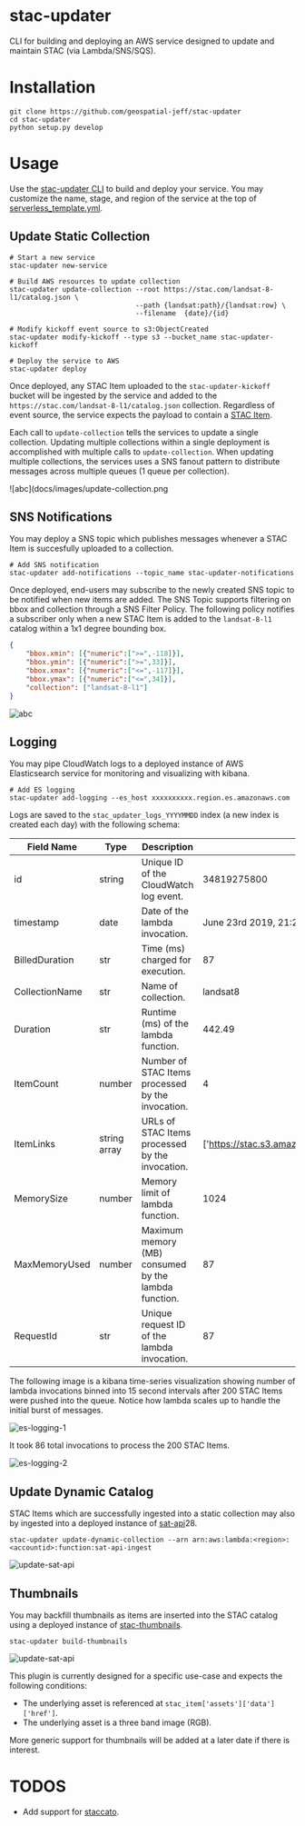 # stac-updater
CLI for building and deploying an AWS service designed to update and maintain STAC (via Lambda/SNS/SQS).  

# Installation
```
git clone https://github.com/geospatial-jeff/stac-updater
cd stac-updater
python setup.py develop
```

# Usage
Use the [stac-updater CLI](stac_updater/cli.py) to build and deploy your service.  You may customize the name, stage, and region of the service at the top of [serverless_template.yml](serverless_template.yml).

## Update Static Collection
```
# Start a new service
stac-updater new-service

# Build AWS resources to update collection
stac-updater update-collection --root https://stac.com/landsat-8-l1/catalog.json \
                               --path {landsat:path}/{landsat:row} \
                               --filename  {date}/{id}

# Modify kickoff event source to s3:ObjectCreated
stac-updater modify-kickoff --type s3 --bucket_name stac-updater-kickoff

# Deploy the service to AWS
stac-updater deploy
```

Once deployed, any STAC Item uploaded to the `stac-updater-kickoff` bucket will be ingested by the service and added to the `https://stac.com/landsat-8-l1/catalog.json` collection.  Regardless of event source, the service expects the payload to contain a [STAC Item](https://github.com/radiantearth/stac-spec/tree/master/item-spec).

Each call to `update-collection` tells the services to update a single collection.  Updating multiple collections within a single deployment is accomplished with multiple calls to `update-collection`.  When updating multiple collections, the services uses a SNS fanout pattern to distribute messages across multiple queues (1 queue per collection).

![abc](docs/images/update-collection.png

## SNS Notifications
You may deploy a SNS topic which publishes messages whenever a STAC Item is succesfully uploaded to a collection.

```
# Add SNS notification
stac-updater add-notifications --topic_name stac-updater-notifications
```

Once deployed, end-users may subscribe to the newly created SNS topic to be notified when new items are added.  The SNS Topic supports filtering on bbox and collection through a SNS Filter Policy.  The following policy notifies a subscriber only when a new STAC Item is added to the `landsat-8-l1` catalog within a 1x1 degree bounding box.

```json
{
	"bbox.xmin": [{"numeric":[">=",-118]}],
	"bbox.ymin": [{"numeric":[">=",33]}],
	"bbox.xmax": [{"numeric":["<=",-117]}],
	"bbox.ymax": [{"numeric":["<=",34]}],
	"collection": ["landsat-8-l1"]
}
```

![abc](docs/images/sns-notifications.png)

## Logging
You may pipe CloudWatch logs to a deployed instance of AWS Elasticsearch service for monitoring and visualizing with kibana.

```
# Add ES logging
stac-updater add-logging --es_host xxxxxxxxxx.region.es.amazonaws.com
```

Logs are saved to the `stac_updater_logs_YYYYMMDD` index (a new index is created each day) with the following schema:

| Field Name | Type  | Description | Example |
| ---------- | ----- | ----------- | ------- |
| id | string | Unique ID of the CloudWatch log event. | 34819275800 |
| timestamp | date | Date of the lambda invocation. | June 23rd 2019, 21:25:26.649 |
| BilledDuration | str | Time (ms) charged for execution. | 87 |
| CollectionName | str | Name of collection. | landsat8 |
| Duration | str | Runtime (ms) of the lambda function. | 442.49 |
| ItemCount | number | Number of STAC Items processed by the invocation. | 4 |
| ItemLinks | string array | URLs of STAC Items processed by the invocation. | ['https://stac.s3.amazonaws.com/landsat8/item.json'] |
| MemorySize | number | Memory limit of lambda function. | 1024 |
| MaxMemoryUsed | number | Maximum memory (MB) consumed by the lambda function. | 87 |
| RequestId | str | Unique request ID of the lambda invocation. | 87 |

The following image is a kibana time-series visualization showing number of lambda invocations binned into 15 second intervals after 200 STAC Items were pushed into the queue.  Notice how lambda scales up to handle the initial burst of messages.

![es-logging-1](docs/images/es-logging-invokes.png)

It took 86 total invocations to process the 200 STAC Items.

![es-logging-2](docs/images/es-logging-summary.png)

## Update Dynamic Catalog
STAC Items which are successfully ingested into a static collection may also by ingested into a deployed instance of [sat-api](https://github.com/sat-utils/sat-api)28.

```
stac-updater update-dynamic-collection --arn arn:aws:lambda:<region>:<accountid>:function:sat-api-ingest
```

![update-sat-api](docs/images/update-sat-api.png)

## Thumbnails
You may backfill thumbnails as items are inserted into the STAC catalog using a deployed instance of [stac-thumbnails](https://github.com/geospatial-jeff/stac-thumbnails).

```
stac-updater build-thumbnails
```

![update-sat-api](docs/images/build-thumbnails.png)

This plugin is currently designed for a specific use-case and expects the following conditions:
- The underlying asset is referenced at `stac_item['assets']['data']['href']`.
- The underlying asset is a three band image (RGB).

More generic support for thumbnails will be added at a later date if there is interest.  

# TODOS
- Add support for [staccato](https://github.com/boundlessgeo/staccato).
